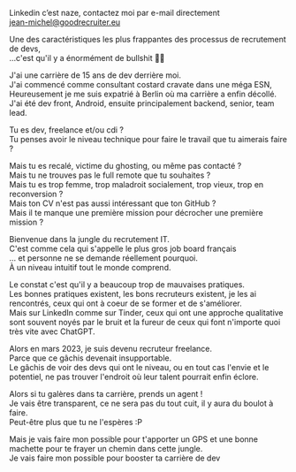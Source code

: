 Linkedin c’est naze, contactez moi par e-mail directement  
jean-michel@goodrecruiter.eu

Une des caractéristiques les plus frappantes des processus de recrutement de devs,  
…c'est qu'il y a énormément de bullshit 🤦‍♀️  
  
J'ai une carrière de 15 ans de dev derrière moi.  
J'ai commencé comme consultant costard cravate dans une méga ESN,  
Heureusement je me suis expatrié à Berlin où ma carrière a enfin décollé.  
J'ai été dev front, Android, ensuite principalement backend, senior, team lead.  


Tu es dev, freelance et/ou cdi ?  
Tu penses avoir le niveau technique pour faire le travail que tu aimerais faire ?  
  
Mais tu es recalé, victime du ghosting, ou même pas contacté ?  
Mais tu ne trouves pas le full remote que tu souhaites ?  
Mais tu es trop femme, trop maladroit socialement, trop vieux, trop en reconversion ?  
Mais ton CV n'est pas aussi intéressant que ton GitHub ?  
Mais il te manque une première mission pour décrocher une première mission ?  
  
Bienvenue dans la jungle du recrutement IT.  
C'est comme cela qui s'appelle le plus gros job board français  
... et personne ne se demande réellement pourquoi.  
À un niveau intuitif tout le monde comprend.  
  
Le constat c'est qu'il y a beaucoup trop de mauvaises pratiques.  
Les bonnes pratiques existent, les bons recruteurs existent, je les ai rencontrés, ceux qui ont à coeur de se former et de s'améliorer.  
Mais sur LinkedIn comme sur Tinder, ceux qui ont une approche qualitative sont souvent noyés par le bruit et la fureur de ceux qui font n'importe quoi très vite avec ChatGPT.  
  
Alors en mars 2023, je suis devenu recruteur freelance.  
Parce que ce gâchis devenait insupportable.  
Le gâchis de voir des devs qui ont le niveau, ou en tout cas l'envie et le potentiel, ne pas trouver l'endroit où leur talent pourrait enfin éclore.  
  
Alors si tu galères dans ta carrière, prends un agent !  
Je vais être transparent, ce ne sera pas du tout cuit, il y aura du boulot à faire.  
Peut-être plus que tu ne l'espères :P  
  
Mais je vais faire mon possible pour t'apporter un GPS et une bonne machette pour te frayer un chemin dans cette jungle.  
Je vais faire mon possible pour booster ta carrière de dev